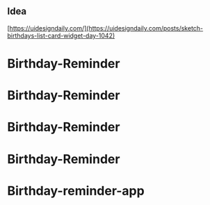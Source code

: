 ## Idea

[https://uidesigndaily.com/](https://uidesigndaily.com/posts/sketch-birthdays-list-card-widget-day-1042)
# Birthday-Reminder
# Birthday-Reminder
# Birthday-Reminder
# Birthday-Reminder
# Birthday-reminder-app
